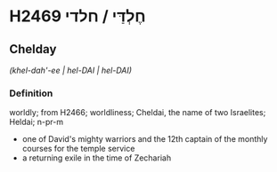 # H2469 חֶלְדַּי / חלדי

## Chelday

_(khel-dah'-ee | hel-DAI | hel-DAI)_

### Definition

worldly; from H2466; worldliness; Cheldai, the name of two Israelites; Heldai; n-pr-m

- one of David's mighty warriors and the 12th captain of the monthly courses for the temple service
- a returning exile in the time of Zechariah
